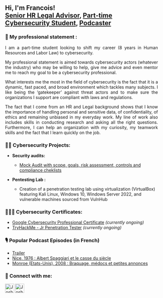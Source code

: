 <h2>Hi, I'm Francois! <br/><a href="https://www.linkedin.com/in/francoisolivares/">Senior HR Legal Advisor</a>, <a href="https://github.com/seravilofr"> Part-time Cybersecurity Student</a>, <a href="https://www.hautlesmains.net/">Podcaster</a></h2>

<h3>💼 My professional statement :</h3>

<p align="justify">I am a part-time student looking to shift my career (8 years in Human Resources and Labor Law) to cybersecurity.</p>

<p align="justify">My professional statement is aimed towards cybersecurity actors (whatever the industry) who may be willing to help, give me advice and even mentor me to reach my goal to be a cybersecurity professional.</p>

<p align="justify">What interests me the most in the field of cybersecurity is the fact that it is a dynamic, fast paced, and broad environment which tackles many subjects. I like being the ‘gatekeeper’ against threat actors and to make sure the organizations I support are compliant with laws and regulations.</p>

<p align="justify">The fact that I come from an HR and Legal background shows that I know the importance of handling personal and sensitive data, of confidentiality, of ethics and remaining unbiased in my everyday work. My line of work also includes skills in conducting research and asking all the right questions.
Furthermore, I can help an organization with my curiosity, my teamwork skills and the fact that I learn quickly on the job.</p>


<h3>👨‍💻 Cybersecurity Projects:</h3>

- <b>Security audits:</b>
  - [Mock Audit with scope, goals, risk assessment, controls and compliance cheklists](https://github.com/seravilofr/botiumtoys-security-audit)
    
- <b>Pentesting Lab :</b>
  - Creation of a penetration testing lab using virtualization (VirtualBox) featuring Kali Linux, Windows 10, Windows Server 2022, and vulnerable machines sourced from VulnHub

<h3>👨🏼‍🎓 Cybersecurity Certificates:</h3>

- [Google Cybersecurity Professional Certificate](https://www.coursera.org/professional-certificates/google-cybersecurity) *(currently ongoing)*
- [TryHackMe - Jr Penetration Tester](https://tryhackme.com/path/outline/jrpenetrationtester) *(currently ongoing)*

<h3>🎙 Popular Podcast Episodes (in French)</h3>

- [Trailer](https://open.spotify.com/episode/2WU6eEr7VqPcBKRGvzv7o5?si=LZ-PSeuXSy-TTZxLqfzdlA)
- [Nice, 1976 : Albert Spaggiari et le casse du siècle](https://open.spotify.com/episode/77h40enjbfusJAcOCN5XKw?si=SGyZrmu8RBCr61vucTGLWA)
- [Monroe (Etats-Unis), 2008 : Braquage, médocs et petites annonces](https://open.spotify.com/episode/4eDjzgGqCSsfWEFrX5hIpi?si=pZVxDjbpSjSS_5emSq_VRQ)


<h3> 🤳 Connect with me:</h3>

[<img align="left" alt="JoshMadakor | LinkedIn" width="30px" src="https://cdn.jsdelivr.net/npm/simple-icons@v3/icons/linkedin.svg" />][linkedin]
[<img align="left" alt="JoshMadakor | Instagram" width="30px" src="https://cdn.jsdelivr.net/npm/simple-icons@v3/icons/instagram.svg" />][instagram]

[instagram]: https://www.instagram.com/seravilofr
[linkedin]: https://www.linkedin.com/in/francoisolivares/?locale=en_US

<!--
**joshmadakor1/joshmadakor1** is a ✨ _special_ ✨ repository because its `README.md` (this file) appears on your GitHub profile.

Here are some ideas to get you started:

- 🔭 I’m currently working on ...
- 🌱 I’m currently learning ...
- 👯 I’m looking to collaborate on ...
- 🤔 I’m looking for help with ...
- 💬 Ask me about ...
- 📫 How to reach me: ...
- 😄 Pronouns: ...
- ⚡ Fun fact: ...
-->

